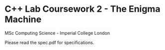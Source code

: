 # C++ Lab Coursework 2 - The Enigma Machine
MSc Computing Science - Imperial College London

Please read the spec.pdf for specifications.
